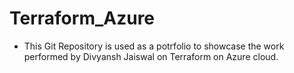 # Terraform_Azure

- This Git Repository is used as a potrfolio to showcase the work performed by Divyansh Jaiswal on Terraform on Azure cloud.
